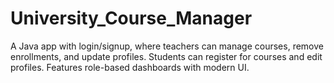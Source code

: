 # University_Course_Manager
A Java app with login/signup, where teachers can manage courses, remove enrollments, and update profiles. Students can register for courses and edit profiles. Features role-based dashboards with modern UI.
